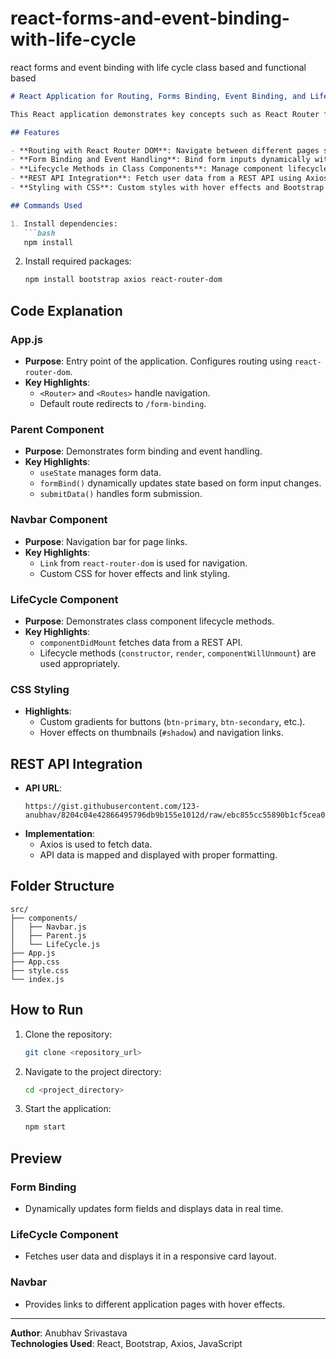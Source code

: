 # react-forms-and-event-binding-with-life-cycle
react forms and event binding with life cycle class based and functional based 

```markdown
# React Application for Routing, Forms Binding, Event Binding, and Lifecycle Management

This React application demonstrates key concepts such as React Router for navigation, form and event binding, lifecycle methods in class components, and making REST API calls using Axios.

## Features

- **Routing with React Router DOM**: Navigate between different pages seamlessly.
- **Form Binding and Event Handling**: Bind form inputs dynamically with React's `useState` hook.
- **Lifecycle Methods in Class Components**: Manage component lifecycle with `componentDidMount`, `componentWillUnmount`, and more.
- **REST API Integration**: Fetch user data from a REST API using Axios.
- **Styling with CSS**: Custom styles with hover effects and Bootstrap for responsiveness.

## Commands Used

1. Install dependencies:
   ```bash
   npm install
   ```
2. Install required packages:
   ```bash
   npm install bootstrap axios react-router-dom
   ```

## Code Explanation

### App.js

- **Purpose**: Entry point of the application. Configures routing using `react-router-dom`.
- **Key Highlights**:
  - `<Router>` and `<Routes>` handle navigation.
  - Default route redirects to `/form-binding`.

### Parent Component

- **Purpose**: Demonstrates form binding and event handling.
- **Key Highlights**:
  - `useState` manages form data.
  - `formBind()` dynamically updates state based on form input changes.
  - `submitData()` handles form submission.

### Navbar Component

- **Purpose**: Navigation bar for page links.
- **Key Highlights**:
  - `Link` from `react-router-dom` is used for navigation.
  - Custom CSS for hover effects and link styling.

### LifeCycle Component

- **Purpose**: Demonstrates class component lifecycle methods.
- **Key Highlights**:
  - `componentDidMount` fetches data from a REST API.
  - Lifecycle methods (`constructor`, `render`, `componentWillUnmount`) are used appropriately.

### CSS Styling

- **Highlights**:
  - Custom gradients for buttons (`btn-primary`, `btn-secondary`, etc.).
  - Hover effects on thumbnails (`#shadow`) and navigation links.

## REST API Integration

- **API URL**:
  ```
  https://gist.githubusercontent.com/123-anubhav/8204c04e42866495796db9b155e1012d/raw/ebc855cc55890b1cf5cea0f25444bddbfb60388e/UsersData.json
  ```
- **Implementation**:
  - Axios is used to fetch data.
  - API data is mapped and displayed with proper formatting.

## Folder Structure

```
src/
├── components/
│   ├── Navbar.js
│   ├── Parent.js
│   └── LifeCycle.js
├── App.js
├── App.css
├── style.css
└── index.js
```

## How to Run

1. Clone the repository:
   ```bash
   git clone <repository_url>
   ```
2. Navigate to the project directory:
   ```bash
   cd <project_directory>
   ```
3. Start the application:
   ```bash
   npm start
   ```

## Preview

### Form Binding
- Dynamically updates form fields and displays data in real time.

### LifeCycle Component
- Fetches user data and displays it in a responsive card layout.

### Navbar
- Provides links to different application pages with hover effects.

---

**Author**: Anubhav Srivastava  
**Technologies Used**: React, Bootstrap, Axios, JavaScript  
```
